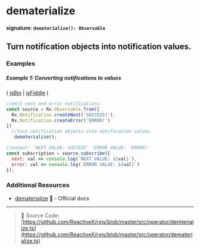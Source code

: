 # dematerialize

#### signature: `dematerialize(): Observable`

## Turn notification objects into notification values.

### Examples

##### Example 1: Converting notifications to values

( [jsBin](http://jsbin.com/vafedocibi/1/edit?js,console) |
[jsFiddle](https://jsfiddle.net/btroncone/jw08mouy/) )

```js
//emit next and error notifications
const source = Rx.Observable.from([
  Rx.Notification.createNext('SUCCESS!'),
  Rx.Notification.createError('ERROR!')
])
  //turn notification objects into notification values
  .dematerialize();

//output: 'NEXT VALUE: SUCCESS' 'ERROR VALUE: 'ERROR!'
const subscription = source.subscribe({
  next: val => console.log(`NEXT VALUE: ${val}`),
  error: val => console.log(`ERROR VALUE: ${val}`)
});
```

### Additional Resources

* [dematerialize](http://reactivex.io/rxjs/class/es6/Observable.js~Observable.html#instance-method-dematerialize)
  :newspaper: - Official docs

---

> :file_folder: Source Code:
> [https://github.com/ReactiveX/rxjs/blob/master/src/operator/demterialize.ts](https://github.com/ReactiveX/rxjs/blob/master/src/operator/dematerialize.ts)
